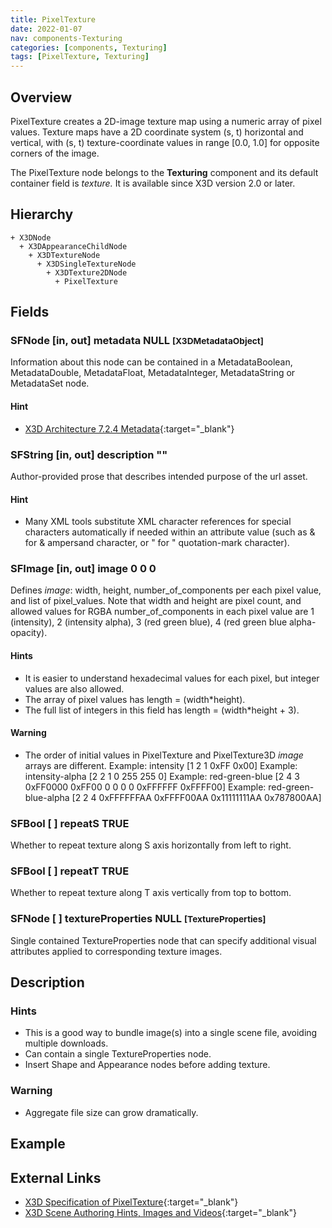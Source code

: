 ```yaml
---
title: PixelTexture
date: 2022-01-07
nav: components-Texturing
categories: [components, Texturing]
tags: [PixelTexture, Texturing]
---
```

<style>
.post h3 {
  word-spacing: 0.2em;
}
</style>

## Overview

PixelTexture creates a 2D-image texture map using a numeric array of pixel values. Texture maps have a 2D coordinate system (s, t) horizontal and vertical, with (s, t) texture-coordinate values in range [0.0, 1.0] for opposite corners of the image.

The PixelTexture node belongs to the **Texturing** component and its default container field is *texture.* It is available since X3D version 2.0 or later.

## Hierarchy

```
+ X3DNode
  + X3DAppearanceChildNode
    + X3DTextureNode
      + X3DSingleTextureNode
        + X3DTexture2DNode
          + PixelTexture
```

## Fields

### SFNode [in, out] **metadata** NULL <small>[X3DMetadataObject]</small>

Information about this node can be contained in a MetadataBoolean, MetadataDouble, MetadataFloat, MetadataInteger, MetadataString or MetadataSet node.

#### Hint

- [X3D Architecture 7.2.4 Metadata](https://www.web3d.org/specifications/X3Dv4Draft/ISO-IEC19775-1v4-CD1/Part01/components/core.html#Metadata){:target="_blank"}

### SFString [in, out] **description** ""

Author-provided prose that describes intended purpose of the url asset.

#### Hint

- Many XML tools substitute XML character references for special characters automatically if needed within an attribute value (such as &#38; for & ampersand character, or &#34; for " quotation-mark character).

### SFImage [in, out] **image** 0 0 0

Defines *image*: width, height, number_of_components per each pixel value, and list of pixel_values. Note that width and height are pixel count, and allowed values for RGBA number_of_components in each pixel value are 1 (intensity), 2 (intensity alpha), 3 (red green blue), 4 (red green blue alpha-opacity).

#### Hints

- It is easier to understand hexadecimal values for each pixel, but integer values are also allowed.
- The array of pixel values has length = (width*height).
- The full list of integers in this field has length = (width*height + 3).

#### Warning

- The order of initial values in PixelTexture and PixelTexture3D *image* arrays are different. Example: intensity [1 2 1 0xFF 0x00] Example: intensity-alpha [2 2 1 0 255 255 0] Example: red-green-blue [2 4 3 0xFF0000 0xFF00 0 0 0 0 0xFFFFFF 0xFFFF00] Example: red-green-blue-alpha [2 2 4 0xFFFFFFAA 0xFFFF00AA 0x11111111AA 0x787800AA]

### SFBool [ ] **repeatS** TRUE

Whether to repeat texture along S axis horizontally from left to right.

### SFBool [ ] **repeatT** TRUE

Whether to repeat texture along T axis vertically from top to bottom.

### SFNode [ ] **textureProperties** NULL <small>[TextureProperties]</small>

Single contained TextureProperties node that can specify additional visual attributes applied to corresponding texture images.

## Description

### Hints

- This is a good way to bundle image(s) into a single scene file, avoiding multiple downloads.
- Can contain a single TextureProperties node.
- Insert Shape and Appearance nodes before adding texture.

### Warning

- Aggregate file size can grow dramatically.

## Example

<x3d-canvas src="https://create3000.github.io/media/examples/Texturing/PixelTexture/PixelTexture.x3d" update="auto"></x3d-canvas>

## External Links

- [X3D Specification of PixelTexture](https://www.web3d.org/documents/specifications/19775-1/V4.0/Part01/components/texturing.html#PixelTexture){:target="_blank"}
- [X3D Scene Authoring Hints, Images and Videos](https://www.web3d.org/x3d/content/examples/X3dSceneAuthoringHints.html#Images){:target="_blank"}
